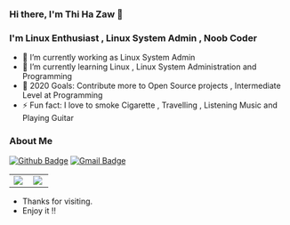 ### Hi there, I'm Thi Ha Zaw  👋

### I'm Linux Enthusiast , Linux System Admin , Noob Coder
- 🔭 I’m currently working as Linux System Admin
- 🌱 I’m currently learning Linux , Linux System Administration and Programming
- 🥅 2020 Goals: Contribute more to Open Source projects , Intermediate Level at Programming
- ⚡ Fun fact: I love to smoke Cigarette , Travelling , Listening Music and Playing Guitar

### About Me
[![Github Badge](https://img.shields.io/badge/-Github-000?style=flat-square&logo=Github&logoColor=white&link=https://github.com/thihzaw)](https://github.com/thihzaw)
[![Gmail Badge](https://img.shields.io/badge/-Gmail-c14438?style=flat-square&logo=Gmail&logoColor=white&link=mailto:seu_email)](mailto:thiha2000720@gmail.com)


<table>
  <tr>
    <td>
      <a href="https://github-readme-stats.vercel.app/api?username=thihzaw&theme=dracula">
        <img align="left" src="https://github-readme-stats.vercel.app/api?username=thihzaw&theme=dracula" />
      </a>
    </td>
    <td>
      <a href="https://github-readme-stats.vercel.app/api/top-langs/?username=thihzaw&theme=dracula&hide=html">
        <img align="left" src="https://github-readme-stats.vercel.app/api/top-langs/?username=thihzaw&layout=compact&theme=dracula&hide=html" />
      </a>
    </td>
  </tr>
</table>

- Thanks for visiting.
- Enjoy it !!

